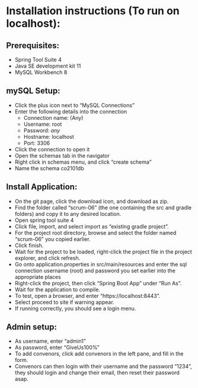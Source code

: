 <h1>Installation instructions (To run on localhost):</h1>

<h2>Prerequisites:</h2>

* Spring Tool Suite 4
* Java SE development kit 11
* MySQL Workbench 8

<h2>mySQL Setup:</h2>

* Click the plus icon next to “MySQL Connections”
* Enter the following details into the connection
    * Connection name: (Any)
    * Username: root
    * Password: *any*
    * Hostname: localhost
    * Port: 3306
* Click the connection to open it
* Open the schemas tab in the navigator
* Right click in schemas menu, and click “create schema”
* Name the schema co2101db
<h2>Install Application:</h2>

* On the git page, click the download icon, and download as zip.
* Find the folder called “scrum-06” (the one containing the src and gradle folders) and copy it to any desired location.
* Open spring tool suite 4
* Click file, import, and select import as “existing gradle project”.
* For the project root directory, browse and select the folder named “scrum-06” you copied earlier.
* Click finish.
* Wait for the project to be loaded, right-click the project file in the project explorer, and click refresh.
* Go onto application.properties in src/main/resources and enter the  sql connection username (root) and password you set earlier into the appropriate places
* Right-click the project, then click “Spring Boot App” under “Run As”.
* Wait for the application to compile.
* To test, open a browser, and enter “https://localhost:8443”.
* Select proceed to site if warning appear.
* If running correctly, you should see a login menu.

<h2>Admin setup:</h2>

* As username, enter “admin1”
* As password, enter “GiveUs100%”
* To add convenors, click add convenors in the left pane, and fill in the form.
* Convenors can then login with their username and the password “1234”, they should login and change their email, then reset their password asap.
